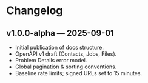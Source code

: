 # Changelog

## v1.0.0-alpha — 2025-09-01
- Initial publication of docs structure.
- OpenAPI v1 draft (Contacts, Jobs, Files).
- Problem Details error model.
- Global pagination & sorting conventions.
- Baseline rate limits; signed URLs set to 15 minutes.